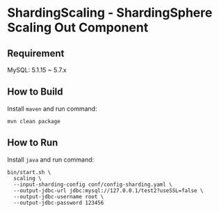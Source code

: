 # ShardingScaling - ShardingSphere Scaling Out Component

## Requirement

MySQL: 5.1.15 ~ 5.7.x

## How to Build

Install `maven` and run command:

```shell
mvn clean package
```

## How to Run

Install `java` and run command:

```shell
bin/start.sh \
  scaling \
  --input-sharding-config conf/config-sharding.yaml \
  --output-jdbc-url jdbc:mysql://127.0.0.1/test2?useSSL=false \
  --output-jdbc-username root \
  --output-jdbc-password 123456
```